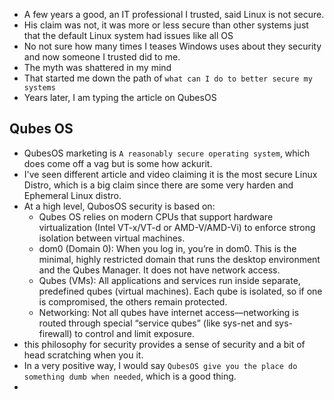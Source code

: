 - A few years a good, an IT professional I trusted, said Linux is not secure.
- His claim was not, it was more or less secure than other systems just that the default Linux system had issues like all OS
- No not sure how many times I teases Windows uses about they security and now someone I trusted did to me.
- The myth was shattered in my mind
- That started me down the path of `what can I do to better secure my systems`
- Years later, I am typing the article on QubesOS

## Qubes OS
- QubesOS marketing is `A reasonably secure operating system`, which does come off a vag but is some how ackurit.
- I've seen different article and video claiming it is the most secure Linux Distro, which is a big claim since there are some very harden and Ephemeral Linux distro.
- At a high level, QubosOS security is based on:
  - Qubes OS relies on modern CPUs that support hardware virtualization (Intel VT-x/VT-d or AMD-V/AMD-Vi) to enforce strong isolation between virtual machines.
  - dom0 (Domain 0): When you log in, you’re in dom0. This is the minimal, highly restricted domain that runs the desktop environment and the Qubes Manager. It does not have network access.
  - Qubes (VMs): All applications and services run inside separate, predefined qubes (virtual machines). Each qube is isolated, so if one is compromised, the others remain protected.
  - Networking: Not all qubes have internet access—networking is routed through special “service qubes” (like sys-net and sys-firewall) to control and limit exposure.
- this philosophy for security provides a sense of security and a bit of head scratching when you it.
- In a very positive way, I would say `QubesOS give you the place do something dumb when needed`, which is a good thing.
- 
